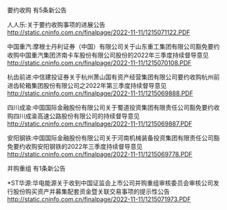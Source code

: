 要约收购 有5条新公告 

人人乐:关于要约收购事项的进展公告 http://static.cninfo.com.cn/finalpage/2022-11-11/1215071122.PDF 

中国重汽:摩根士丹利证券（中国）有限公司关于山东重工集团有限公司豁免要约收购中国重汽集团济南卡车股份有限公司股份的2022年三季度持续督导意见 http://static.cninfo.com.cn/finalpage/2022-11-11/1215070108.PDF 

杭齿前进:中信建投证券关于杭州萧山国有资产经营集团有限公司要约收购杭州前进齿轮箱集团股份有限公司之2022年第三季度持续督导意见 http://static.cninfo.com.cn/finalpage/2022-11-11/1215069888.PDF 

四川成渝:中国国际金融股份有限公司关于蜀道投资集团有限责任公司豁免要约收购四川成渝高速公路股份有限公司的持续督导意见 http://static.cninfo.com.cn/finalpage/2022-11-11/1215069887.PDF 

安阳钢铁:中国国际金融股份有限公司关于河南机械装备投资集团有限责任公司豁免要约收购安阳钢铁的2022年三季度持续督导意见 http://static.cninfo.com.cn/finalpage/2022-11-11/1215069778.PDF 

并购重组 有1条新公告 

*ST华源:华电能源关于收到中国证监会上市公司并购重组审核委员会审核公司发行股份购买资产并募集配套资金暨关联交易事项的提示性公告 http://static.cninfo.com.cn/finalpage/2022-11-11/1215071973.PDF 

